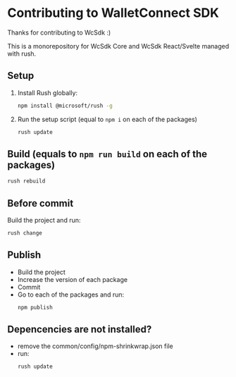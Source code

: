 # Contributing to WalletConnect SDK
Thanks for contributing to WcSdk :)

This is a monorepository for WcSdk Core and WcSdk React/Svelte managed with rush.

## Setup
1. Install Rush globally:
    ```sh
    npm install @microsoft/rush -g
    ```
2. Run the setup script (equal to `npm i` on each of the packages)
    ```sh
    rush update
    ```

## Build (equals to `npm run build` on each of the packages)
```sh
rush rebuild
```

## Before commit
Build the project and run:
```sh
rush change
```

## Publish
- Build the project
- Increase the version of each package
- Commit
- Go to each of the packages and run:
    ```sh
    npm publish
    ```

## Depencencies are not installed?
- remove the common/config/npm-shrinkwrap.json file
- run:
    ```sh
    rush update
    ```
